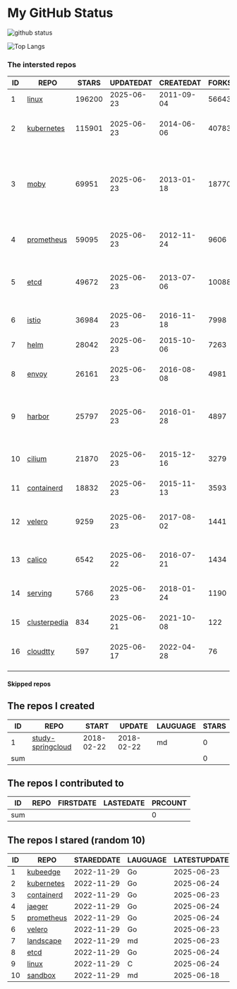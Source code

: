 # My GitHub Status

<img src="https://github-readme-stats-1.yihong0618.vercel.app/api?username=daoqingniu&show_icons=true&&&hide_title=true&count_private=true" alt="github status" />

![Top Langs](https://github-readme-stats-1.yihong0618.vercel.app/api/top-langs/?username=daoqingniu&layout=compact)

<!--START_SECTION:github_repos-->
### The intersted repos
| ID |                              REPO                               | STARS  | UPDATEDAT  | CREATEDAT  | FORKSCOUNT |                                                DESCRIPTIONS                                                |
|----|-----------------------------------------------------------------|--------|------------|------------|------------|------------------------------------------------------------------------------------------------------------|
|  1 | [linux](https://github.com/torvalds/linux)                      | 196200 | 2025-06-23 | 2011-09-04 |      56643 | Linux kernel source tree                                                                                   |
|  2 | [kubernetes](https://github.com/kubernetes/kubernetes)          | 115901 | 2025-06-23 | 2014-06-06 |      40783 | Production-Grade Container Scheduling and Management                                                       |
|  3 | [moby](https://github.com/moby/moby)                            |  69951 | 2025-06-23 | 2013-01-18 |      18770 | The Moby Project - a collaborative project for the container ecosystem to assemble container-based systems |
|  4 | [prometheus](https://github.com/prometheus/prometheus)          |  59095 | 2025-06-23 | 2012-11-24 |       9606 | The Prometheus monitoring system and time series database.                                                 |
|  5 | [etcd](https://github.com/etcd-io/etcd)                         |  49672 | 2025-06-23 | 2013-07-06 |      10088 | Distributed reliable key-value store for the most critical data of a distributed system                    |
|  6 | [istio](https://github.com/istio/istio)                         |  36984 | 2025-06-23 | 2016-11-18 |       7998 | Connect, secure, control, and observe services.                                                            |
|  7 | [helm](https://github.com/helm/helm)                            |  28042 | 2025-06-23 | 2015-10-06 |       7263 | The Kubernetes Package Manager                                                                             |
|  8 | [envoy](https://github.com/envoyproxy/envoy)                    |  26161 | 2025-06-23 | 2016-08-08 |       4981 | Cloud-native high-performance edge/middle/service proxy                                                    |
|  9 | [harbor](https://github.com/goharbor/harbor)                    |  25797 | 2025-06-23 | 2016-01-28 |       4897 | An open source trusted cloud native registry project that stores, signs, and scans content.                |
| 10 | [cilium](https://github.com/cilium/cilium)                      |  21870 | 2025-06-23 | 2015-12-16 |       3279 | eBPF-based Networking, Security, and Observability                                                         |
| 11 | [containerd](https://github.com/containerd/containerd)          |  18832 | 2025-06-23 | 2015-11-13 |       3593 | An open and reliable container runtime                                                                     |
| 12 | [velero](https://github.com/vmware-tanzu/velero)                |   9259 | 2025-06-23 | 2017-08-02 |       1441 | Backup and migrate Kubernetes applications and their persistent volumes                                    |
| 13 | [calico](https://github.com/projectcalico/calico)               |   6542 | 2025-06-22 | 2016-07-21 |       1434 | Cloud native networking and network security                                                               |
| 14 | [serving](https://github.com/knative/serving)                   |   5766 | 2025-06-23 | 2018-01-24 |       1190 | Kubernetes-based, scale-to-zero, request-driven compute                                                    |
| 15 | [clusterpedia](https://github.com/clusterpedia-io/clusterpedia) |    834 | 2025-06-21 | 2021-10-08 |        122 | The Encyclopedia of Kubernetes clusters                                                                    |
| 16 | [cloudtty](https://github.com/cloudtty/cloudtty)                |    597 | 2025-06-17 | 2022-04-28 |         76 | A Friendly Kubernetes CloudShell (Web Terminal) !                                                          |



#### Skipped repos
<!--END_SECTION:github_repos-->

<!--START_SECTION:my_github-->
## The repos I created
| ID  |                                 REPO                                 |   START    |   UPDATE   | LAUGUAGE | STARS |
|-----|----------------------------------------------------------------------|------------|------------|----------|-------|
|   1 | [study-springcloud](https://github.com/daoqingniu/study-springcloud) | 2018-02-22 | 2018-02-22 | md       |     0 |
| sum |                                                                      |            |            |          |     0 |

## The repos I contributed to
| ID  | REPO | FIRSTDATE | LASTEDATE | PRCOUNT |
|-----|------|-----------|-----------|---------|
| sum |      |           |           |       0 |

## The repos I stared (random 10)
| ID |                          REPO                          | STAREDDATE | LAUGUAGE | LATESTUPDATE |
|----|--------------------------------------------------------|------------|----------|--------------|
|  1 | [kubeedge](https://github.com/kubeedge/kubeedge)       | 2022-11-29 | Go       | 2025-06-23   |
|  2 | [kubernetes](https://github.com/kubernetes/kubernetes) | 2022-11-29 | Go       | 2025-06-24   |
|  3 | [containerd](https://github.com/containerd/containerd) | 2022-11-29 | Go       | 2025-06-23   |
|  4 | [jaeger](https://github.com/jaegertracing/jaeger)      | 2022-11-29 | Go       | 2025-06-24   |
|  5 | [prometheus](https://github.com/prometheus/prometheus) | 2022-11-29 | Go       | 2025-06-24   |
|  6 | [velero](https://github.com/vmware-tanzu/velero)       | 2022-11-29 | Go       | 2025-06-23   |
|  7 | [landscape](https://github.com/cncf/landscape)         | 2022-11-29 | md       | 2025-06-23   |
|  8 | [etcd](https://github.com/etcd-io/etcd)                | 2022-11-29 | Go       | 2025-06-24   |
|  9 | [linux](https://github.com/torvalds/linux)             | 2022-11-29 | C        | 2025-06-24   |
| 10 | [sandbox](https://github.com/cncf/sandbox)             | 2022-11-29 | md       | 2025-06-18   |

<!--END_SECTION:my_github-->
